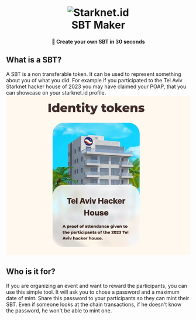 <h1 align="center">
  <br>
  <img src="https://www.starknet.id/visuals/StarknetIdLogo.png" alt="Starknet.id" width="256">
  <br>
  SBT Maker
</h1>

<h4 align="center">👷 Create your own SBT in 30 seconds</h4>

## What is a SBT?
A SBT is a non transferable token. It can be used to represent something about you of what you did. For example if you participated to the Tel Aviv Starknet hacker house of 2023 you may have claimed your POAP, that you can showcase on your starknet.id profile.
![screenshot](./screenshot.webp)

## Who is it for?
If you are organizing an event and want to reward the participants, you can use this simple tool. It will ask you to chose a password and a maximum date of mint. Share this password to your participants so they can mint their SBT. Even if someone looks at the chain transactions, if he doesn't know the password, he won't be able to mint one.